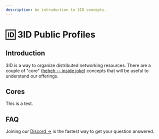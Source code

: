 ```yaml
---
description: An introduction to 3ID concepts.
---
```


# 🆔 3ID Public Profiles

## Introduction

3ID is a way to organize distributed networking resources. There are a couple of 
"core" ([heheh -- inside joke](#Cores)) concepts that will be useful to
understand our offerings.

## Cores

This is a test.

## FAQ

Joining our [Discord →](https://discord.gg/UgwAsJf6C5) is the fastest way to get your question answered.
